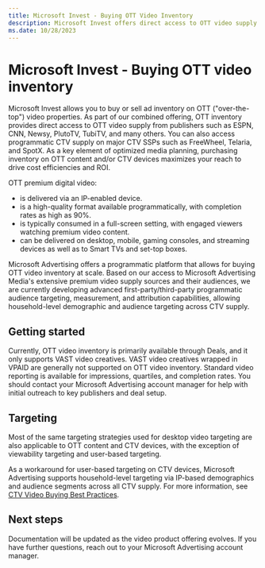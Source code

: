 ```yaml
---
title: Microsoft Invest - Buying OTT Video Inventory
description: Microsoft Invest offers direct access to OTT video supply from publishers. Its programmatic platform allows for buying over-the-top video inventory at scale.
ms.date: 10/28/2023
---
```


# Microsoft Invest - Buying OTT video inventory

Microsoft Invest allows you to buy or sell ad inventory on OTT ("over-the-top") video properties. As part of our combined offering, OTT inventory provides direct access to OTT video supply from publishers such as ESPN, CNN, Newsy, PlutoTV, TubiTV, and many others. You can also access programmatic CTV supply on major CTV SSPs such as FreeWheel, Telaria, and SpotX. As a key element of optimized media planning, purchasing inventory on OTT content and/or CTV devices maximizes your reach to drive cost efficiencies and ROI.

OTT premium digital video:

- is delivered via an IP-enabled device.
- is a high-quality format available programmatically, with completion rates as high as 90%.
- is typically consumed in a full-screen setting, with engaged viewers watching premium video content.
- can be delivered on desktop, mobile, gaming consoles, and streaming devices as well as to Smart TVs and set-top boxes.

Microsoft Advertising offers a programmatic platform that allows for buying OTT video inventory at scale. Based on our access to Microsoft Advertising Media's extensive premium video supply sources and their audiences, we are currently developing advanced first-party/third-party programmatic audience targeting, measurement, and attribution capabilities, allowing household-level demographic and audience targeting across CTV supply.

## Getting started

Currently, OTT video inventory is primarily available through Deals, and it only supports VAST video creatives. VAST video creatives wrapped in VPAID are generally not supported on OTT video inventory. Standard video reporting is available for impressions, quartiles, and completion rates. You should contact your Microsoft Advertising account manager for help with initial outreach to key publishers and deal setup.

## Targeting

Most of the same targeting strategies used for desktop video targeting are also applicable to OTT content and CTV devices, with the exception of viewability targeting and user-based targeting.

As a workaround for user-based targeting on CTV devices, Microsoft Advertising supports household-level targeting via IP-based demographics and audience segments across all CTV supply. For more information, see [CTV Video Buying Best Practices](./ctv-video-buying-best-practices.md).

## Next steps

Documentation will be updated as the video product offering evolves. If you have further questions, reach out to your Microsoft Advertising account manager.
